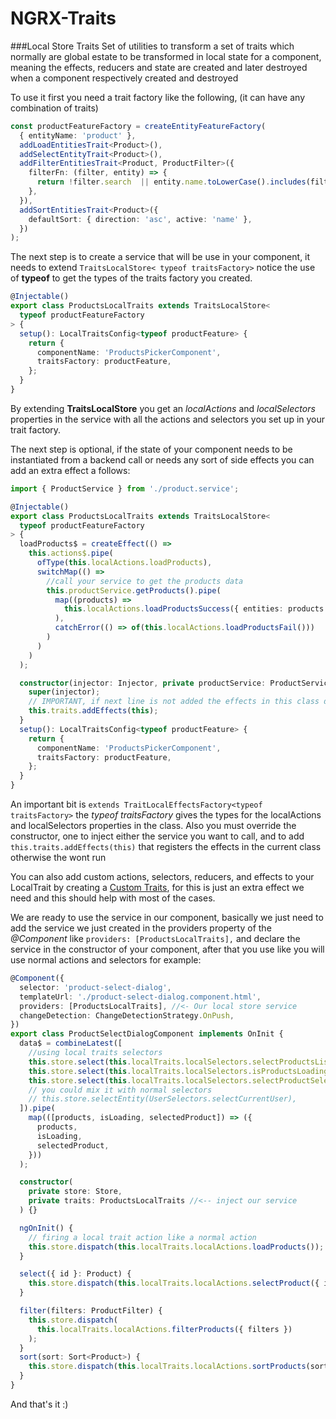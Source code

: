 # NGRX-Traits

###Local Store Traits
Set of utilities to transform a set of traits which normally are global estate to be transformed in local state for a component,
meaning the effects, reducers and state are created and later destroyed when a component respectively created and destroyed

To use it first you need a trait factory like the following, (it can have any combination of traits)

```typescript
const productFeatureFactory = createEntityFeatureFactory(
  { entityName: 'product' },
  addLoadEntitiesTrait<Product>(),
  addSelectEntityTrait<Product>(),
  addFilterEntitiesTrait<Product, ProductFilter>({
    filterFn: (filter, entity) => {
      return !filter.search  || entity.name.toLowerCase().includes(filter.search.toLowerCase());
    },
  }),
  addSortEntitiesTrait<Product>({
    defaultSort: { direction: 'asc', active: 'name' },
  })
);
```

The next step is to create a service that will be use in your component, it needs to extend `TraitsLocalStore< typeof traitsFactory>` notice the use of **typeof** to get the types of the traits factory you created.

```typescript
@Injectable()
export class ProductsLocalTraits extends TraitsLocalStore<
  typeof productFeatureFactory
> {
  setup(): LocalTraitsConfig<typeof productFeature> {
    return {
      componentName: 'ProductsPickerComponent',
      traitsFactory: productFeature,
    };
  }
}
```

By extending **TraitsLocalStore** you get an _localActions_ and _localSelectors_ properties in the service with all the actions and selectors you set up in your trait factory.

The next step is optional, if the state of your component needs to be instantiated from a backend call or needs any sort of side effects you can add an extra effect a follows:

```typescript
import { ProductService } from './product.service';

@Injectable()
export class ProductsLocalTraits extends TraitsLocalStore<
  typeof productFeatureFactory
> {
  loadProducts$ = createEffect(() =>
    this.actions$.pipe(
      ofType(this.localActions.loadProducts),
      switchMap(() =>
        //call your service to get the products data
        this.productService.getProducts().pipe(
          map((products) =>
            this.localActions.loadProductsSuccess({ entities: products })
          ),
          catchError(() => of(this.localActions.loadProductsFail()))
        )
      )
    )
  );

  constructor(injector: Injector, private productService: ProductService) {
    super(injector);
    // IMPORTANT, if next line is not added the effects in this class dont get resgitered
    this.traits.addEffects(this);
  }
  setup(): LocalTraitsConfig<typeof productFeature> {
    return {
      componentName: 'ProductsPickerComponent',
      traitsFactory: productFeature,
    };
  }
}
```

An important bit is `extends TraitLocalEffectsFactory<typeof traitsFactory>`
the _typeof traitsFactory_ gives the types for the localActions and localSelectors properties in the class. Also you must override the constructor, one to inject either the service you want to call, and to add ` this.traits.addEffects(this)` that registers the effects in the current class otherwise the wont run

You can also add custom actions, selectors, reducers, and effects to your LocalTrait by creating a [Custom Traits](../../../../common/src/lib/custom-traits.md), for this is just an extra effect we need and this should help with most of the cases.

We are ready to use the service in our component, basically we just need to add the service we just created in the providers property of the _@Component_ like `providers: [ProductsLocalTraits],` and declare the service in the constructor of your component, after that you use like you will use normal actions and selectors for example:

```typescript
@Component({
  selector: 'product-select-dialog',
  templateUrl: './product-select-dialog.component.html',
  providers: [ProductsLocalTraits], //<- Our local store service
  changeDetection: ChangeDetectionStrategy.OnPush,
})
export class ProductSelectDialogComponent implements OnInit {
  data$ = combineLatest([
    //using local traits selectors
    this.store.select(this.localTraits.localSelectors.selectProductsList),
    this.store.select(this.localTraits.localSelectors.isProductsLoading),
    this.store.select(this.localTraits.localSelectors.selectProductSelected),
    // you could mix it with normal selectors
    // this.store.selectEntity(UserSelectors.selectCurrentUser),
  ]).pipe(
    map(([products, isLoading, selectedProduct]) => ({
      products,
      isLoading,
      selectedProduct,
    }))
  );

  constructor(
    private store: Store,
    private traits: ProductsLocalTraits //<-- inject our service
  ) {}

  ngOnInit() {
    // firing a local trait action like a normal action
    this.store.dispatch(this.localTraits.localActions.loadProducts());
  }

  select({ id }: Product) {
    this.store.dispatch(this.localTraits.localActions.selectProduct({ id }));
  }

  filter(filters: ProductFilter) {
    this.store.dispatch(
      this.localTraits.localActions.filterProducts({ filters })
    );
  }
  sort(sort: Sort<Product>) {
    this.store.dispatch(this.localTraits.localActions.sortProducts(sort));
  }
}
```

And that's it :)

[//]: # 'Extending **TraitsLocalStore** allows you to only get one set of traits this normally should be enough, but it could happen that you need more than one traitFactory, if so you need to create a service like the following:'
[//]: #
[//]: # '```typescript'
[//]: # '@Injectable()'
[//]: # 'export class ProductsLocalTraits implements OnDestroy {'
[//]: # '  traits1 = buildLocalTraits('
[//]: # '    this.injector,'
[//]: # "    'ProductsDropdownComponent',"
[//]: # '    traitsFactory1,'
[//]: # '    practiceEffect1'
[//]: # '  );'
[//]: # '  traits2 = buildLocalTraits('
[//]: # '    this.injector,'
[//]: # "    'ProductsDropdownComponent',"
[//]: # '    traitsFactory2,'
[//]: # '    practiceEffect2'
[//]: # '  );'
[//]: #
[//]: # '  actions1 = this.traits1.actions;'
[//]: # '  selectors1 = this.traits1.selectors;'
[//]: #
[//]: # '  actions2 = this.traits2.actions;'
[//]: # '  selectors2 = this.traits2.selectors;'
[//]: #
[//]: # '  constructor(private injector: Injector) {}'
[//]: #
[//]: # '  ngOnDestroy() {'
[//]: # '    // Very important be sure to call the traits destroy here'
[//]: # '    this.traits1.destroy();'
[//]: # '    this.traits2.destroy();'
[//]: # '  }'
[//]: # '}'
[//]: # '```'
[//]: #
[//]: # 'Essentially you just need to use **buildLocalTraits** to create the traits and then use your preferred way to store the actions and selectors, but be sure to implement a **ngOnDestroy** and call the destroy method in the resulting traits, which ensures the effects and reducers are clean when the component is destroyed'
